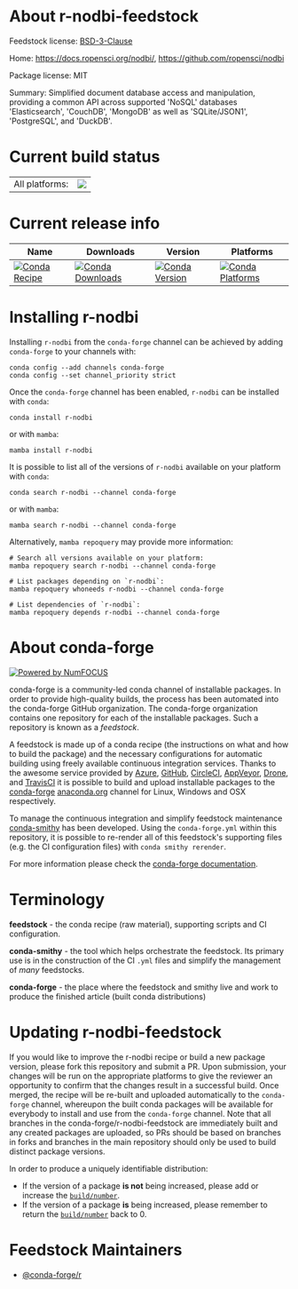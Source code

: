About r-nodbi-feedstock
=======================

Feedstock license: [BSD-3-Clause](https://github.com/conda-forge/r-nodbi-feedstock/blob/main/LICENSE.txt)

Home: https://docs.ropensci.org/nodbi/, https://github.com/ropensci/nodbi

Package license: MIT

Summary: Simplified document database access and manipulation, providing a common API across supported 'NoSQL' databases 'Elasticsearch', 'CouchDB', 'MongoDB' as well as 'SQLite/JSON1', 'PostgreSQL', and 'DuckDB'.

Current build status
====================


<table><tr><td>All platforms:</td>
    <td>
      <a href="https://dev.azure.com/conda-forge/feedstock-builds/_build/latest?definitionId=19001&branchName=main">
        <img src="https://dev.azure.com/conda-forge/feedstock-builds/_apis/build/status/r-nodbi-feedstock?branchName=main">
      </a>
    </td>
  </tr>
</table>

Current release info
====================

| Name | Downloads | Version | Platforms |
| --- | --- | --- | --- |
| [![Conda Recipe](https://img.shields.io/badge/recipe-r--nodbi-green.svg)](https://anaconda.org/conda-forge/r-nodbi) | [![Conda Downloads](https://img.shields.io/conda/dn/conda-forge/r-nodbi.svg)](https://anaconda.org/conda-forge/r-nodbi) | [![Conda Version](https://img.shields.io/conda/vn/conda-forge/r-nodbi.svg)](https://anaconda.org/conda-forge/r-nodbi) | [![Conda Platforms](https://img.shields.io/conda/pn/conda-forge/r-nodbi.svg)](https://anaconda.org/conda-forge/r-nodbi) |

Installing r-nodbi
==================

Installing `r-nodbi` from the `conda-forge` channel can be achieved by adding `conda-forge` to your channels with:

```
conda config --add channels conda-forge
conda config --set channel_priority strict
```

Once the `conda-forge` channel has been enabled, `r-nodbi` can be installed with `conda`:

```
conda install r-nodbi
```

or with `mamba`:

```
mamba install r-nodbi
```

It is possible to list all of the versions of `r-nodbi` available on your platform with `conda`:

```
conda search r-nodbi --channel conda-forge
```

or with `mamba`:

```
mamba search r-nodbi --channel conda-forge
```

Alternatively, `mamba repoquery` may provide more information:

```
# Search all versions available on your platform:
mamba repoquery search r-nodbi --channel conda-forge

# List packages depending on `r-nodbi`:
mamba repoquery whoneeds r-nodbi --channel conda-forge

# List dependencies of `r-nodbi`:
mamba repoquery depends r-nodbi --channel conda-forge
```


About conda-forge
=================

[![Powered by
NumFOCUS](https://img.shields.io/badge/powered%20by-NumFOCUS-orange.svg?style=flat&colorA=E1523D&colorB=007D8A)](https://numfocus.org)

conda-forge is a community-led conda channel of installable packages.
In order to provide high-quality builds, the process has been automated into the
conda-forge GitHub organization. The conda-forge organization contains one repository
for each of the installable packages. Such a repository is known as a *feedstock*.

A feedstock is made up of a conda recipe (the instructions on what and how to build
the package) and the necessary configurations for automatic building using freely
available continuous integration services. Thanks to the awesome service provided by
[Azure](https://azure.microsoft.com/en-us/services/devops/), [GitHub](https://github.com/),
[CircleCI](https://circleci.com/), [AppVeyor](https://www.appveyor.com/),
[Drone](https://cloud.drone.io/welcome), and [TravisCI](https://travis-ci.com/)
it is possible to build and upload installable packages to the
[conda-forge](https://anaconda.org/conda-forge) [anaconda.org](https://anaconda.org/)
channel for Linux, Windows and OSX respectively.

To manage the continuous integration and simplify feedstock maintenance
[conda-smithy](https://github.com/conda-forge/conda-smithy) has been developed.
Using the ``conda-forge.yml`` within this repository, it is possible to re-render all of
this feedstock's supporting files (e.g. the CI configuration files) with ``conda smithy rerender``.

For more information please check the [conda-forge documentation](https://conda-forge.org/docs/).

Terminology
===========

**feedstock** - the conda recipe (raw material), supporting scripts and CI configuration.

**conda-smithy** - the tool which helps orchestrate the feedstock.
                   Its primary use is in the construction of the CI ``.yml`` files
                   and simplify the management of *many* feedstocks.

**conda-forge** - the place where the feedstock and smithy live and work to
                  produce the finished article (built conda distributions)


Updating r-nodbi-feedstock
==========================

If you would like to improve the r-nodbi recipe or build a new
package version, please fork this repository and submit a PR. Upon submission,
your changes will be run on the appropriate platforms to give the reviewer an
opportunity to confirm that the changes result in a successful build. Once
merged, the recipe will be re-built and uploaded automatically to the
`conda-forge` channel, whereupon the built conda packages will be available for
everybody to install and use from the `conda-forge` channel.
Note that all branches in the conda-forge/r-nodbi-feedstock are
immediately built and any created packages are uploaded, so PRs should be based
on branches in forks and branches in the main repository should only be used to
build distinct package versions.

In order to produce a uniquely identifiable distribution:
 * If the version of a package **is not** being increased, please add or increase
   the [``build/number``](https://docs.conda.io/projects/conda-build/en/latest/resources/define-metadata.html#build-number-and-string).
 * If the version of a package **is** being increased, please remember to return
   the [``build/number``](https://docs.conda.io/projects/conda-build/en/latest/resources/define-metadata.html#build-number-and-string)
   back to 0.

Feedstock Maintainers
=====================

* [@conda-forge/r](https://github.com/conda-forge/r/)

